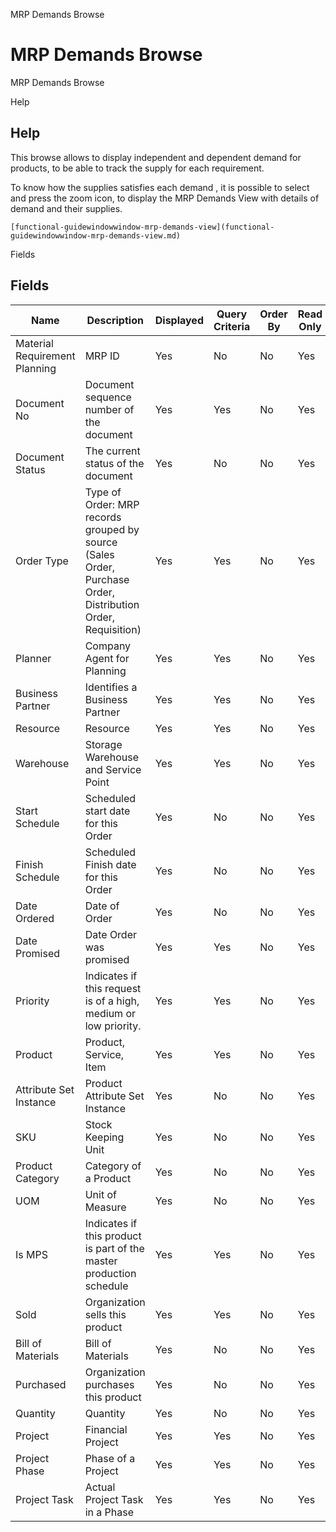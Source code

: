 
MRP Demands Browse
# MRP Demands Browse


MRP Demands Browse

Help
## Help

This browse allows to display independent and dependent demand  for products, to be able to track the supply for each  requirement.


To know how the supplies satisfies each demand , it is possible to select and press the zoom icon, to  display the MRP Demands View with details of demand and their supplies.


```
[functional-guidewindowwindow-mrp-demands-view](functional-guidewindowwindow-mrp-demands-view.md)
```

Fields
## Fields




Name                          | Description                                                                                                 | Displayed | Query Criteria | Order By | Read Only | Mandatory
----------------------------- | ----------------------------------------------------------------------------------------------------------- | --------- | -------------- | -------- | --------- | ---------
Material Requirement Planning | MRP ID                                                                                                      | Yes       | No             | No       | Yes       | No       
Document No                   | Document sequence number of the document                                                                    | Yes       | Yes            | No       | Yes       | No       
Document Status               | The current status of the document                                                                          | Yes       | No             | No       | Yes       | No       
Order Type                    | Type of Order: MRP records grouped by source (Sales Order, Purchase Order, Distribution Order, Requisition) | Yes       | Yes            | No       | Yes       | No       
Planner                       | Company Agent for Planning                                                                                  | Yes       | Yes            | No       | Yes       | No       
Business Partner              | Identifies a Business Partner                                                                               | Yes       | Yes            | No       | Yes       | No       
Resource                      | Resource                                                                                                    | Yes       | Yes            | No       | Yes       | No       
Warehouse                     | Storage Warehouse and Service Point                                                                         | Yes       | Yes            | No       | Yes       | No       
Start Schedule                | Scheduled start date for this Order                                                                         | Yes       | No             | No       | Yes       | No       
Finish Schedule               | Scheduled Finish date for this Order                                                                        | Yes       | No             | No       | Yes       | No       
Date Ordered                  | Date of Order                                                                                               | Yes       | No             | No       | Yes       | No       
Date Promised                 | Date Order was promised                                                                                     | Yes       | Yes            | No       | Yes       | No       
Priority                      | Indicates if this request is of a high, medium or low priority.                                             | Yes       | Yes            | No       | Yes       | No       
Product                       | Product, Service, Item                                                                                      | Yes       | Yes            | No       | Yes       | No       
Attribute Set Instance        | Product Attribute Set Instance                                                                              | Yes       | No             | No       | Yes       | No       
SKU                           | Stock Keeping Unit                                                                                          | Yes       | No             | No       | Yes       | No       
Product Category              | Category of a Product                                                                                       | Yes       | No             | No       | Yes       | No       
UOM                           | Unit of Measure                                                                                             | Yes       | No             | No       | Yes       | No       
Is MPS                        | Indicates if this product is part of the master production schedule                                         | Yes       | Yes            | No       | Yes       | No       
Sold                          | Organization sells this product                                                                             | Yes       | Yes            | No       | Yes       | No       
Bill of Materials             | Bill of Materials                                                                                           | Yes       | No             | No       | Yes       | No       
Purchased                     | Organization purchases this product                                                                         | Yes       | No             | No       | Yes       | No       
Quantity                      | Quantity                                                                                                    | Yes       | No             | No       | Yes       | No       
Project                       | Financial Project                                                                                           | Yes       | Yes            | No       | Yes       | No       
Project Phase                 | Phase of a Project                                                                                          | Yes       | Yes            | No       | Yes       | No       
Project Task                  | Actual Project Task in a Phase                                                                              | Yes       | Yes            | No       | Yes       | No       
